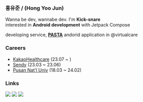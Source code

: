 ### 홍유준 / (Hong Yoo Jun)
Wanna be dev, wannabe dev. I'm **Kick-snare**  
interested in **Android development** with Jetpack Compose

developing service, **[PASTA](https://pastahealth.com/)** andorid application in @virtualcare

### Careers

- [KakaoHealthcare](https://kakaohealthcare.com/) (23.07 ~ )
- [Sendy](https://sendy.ai/) (23.03 ~ 23.06)
- [Pusan Nat'l Univ](https://www.pusan.ac.kr/eng/Main.do) (18.03 ~ 24.02)

### Links
<p align="center">
  
<a href="https://www.instagram.com/h_uz99/">![](https://img.shields.io/badge/Instagram-D31C46?style=flat-square&logo=Instagram&logoColor=white)</a>
<a href="https://uzun.dev">![](https://img.shields.io/badge/uzun.dev-000000?style=flat-square&logo=Storyblok&logoColor=white)</a>
<a href="https://solved.ac/profile/kick_snare">[![](http://mazassumnida.wtf/api/mini/generate_badge?boj=kick_snare)](https://solved.ac/kick_snare)</a>

</p>

